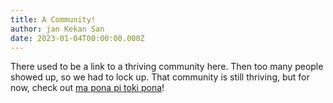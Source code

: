 ```yaml
---
title: A Community!
author: jan Kekan San
date: 2023-01-04T00:00:00.000Z
---
```


There used to be a link to a thriving community here. Then too many people showed up, so we had to lock up.
That community is still thriving, but for now, check out [ma pona pi toki pona](https://discord.gg/mapona)!

<!-- <meta http-equiv="refresh" content="0;url=https://discord.gg/JxEAxcukCW" /> -->
<!---->
<!-- # [Go here!](https://discord.gg/JxEAxcukCW) -->
<!---->
